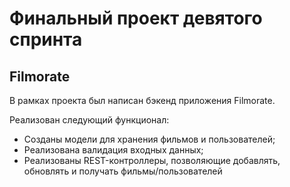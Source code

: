 # Финальный проект девятого спринта

## Filmorate

В рамках проекта был написан бэкенд приложения Filmorate.

Реализован следующий функционал:

* Созданы модели для хранения фильмов и пользователей;
* Реализована валидация входных данных;
* Реализованы REST-контроллеры, позволяющие добавлять, обновлять и получать фильмы/пользователей


